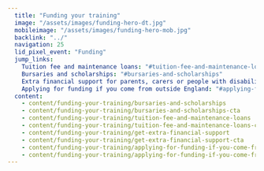 ```yaml
---
  title: "Funding your training"
  image: "/assets/images/funding-hero-dt.jpg"
  mobileimage: "/assets/images/funding-hero-mob.jpg"
  backlink: "../"
  navigation: 25
  lid_pixel_event: "Funding"
  jump_links:
    Tuition fee and maintenance loans: "#tuition-fee-and-maintenance-loans"
    Bursaries and scholarships: "#bursaries-and-scholarships"
    Extra financial support for parents, carers or people with disabilities: "#extra-financial-support-for-parents-carers-or-people-with-disabilities"
    Applying for funding if you come from outside England: "#applying-for-funding-if-you-come-from-outside-england"
  content:
    - content/funding-your-training/bursaries-and-scholarships
    - content/funding-your-training/bursaries-and-scholarships-cta
    - content/funding-your-training/tuition-fee-and-maintenance-loans
    - content/funding-your-training/tuition-fee-and-maintenance-loans-cta
    - content/funding-your-training/get-extra-financial-support
    - content/funding-your-training/get-extra-financial-support-cta
    - content/funding-your-training/applying-for-funding-if-you-come-from-outside-england
    - content/funding-your-training/applying-for-funding-if-you-come-from-outside-england-cta
---
```


